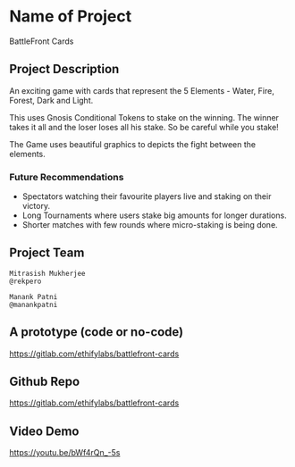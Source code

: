 # Name of Project
BattleFront Cards

## Project Description

An exciting game with cards that represent the 5 Elements - Water, Fire, Forest, Dark and Light. 

This uses Gnosis Conditional Tokens to stake on the winning. The winner takes it all and the loser loses all his stake. So be careful while you stake! 

The Game uses beautiful graphics to depicts the fight between the elements. 

### Future Recommendations
- Spectators watching their favourite players live and staking on their victory.
- Long Tournaments where users stake big amounts for longer durations. 
- Shorter matches with few rounds where micro-staking is being done.

## Project Team
    
```
Mitrasish Mukherjee
@rekpero
```
```
Manank Patni
@manankpatni
```

## A prototype (code or no-code)
https://gitlab.com/ethifylabs/battlefront-cards
## Github Repo
https://gitlab.com/ethifylabs/battlefront-cards
## Video Demo
https://youtu.be/bWf4rQn_-5s